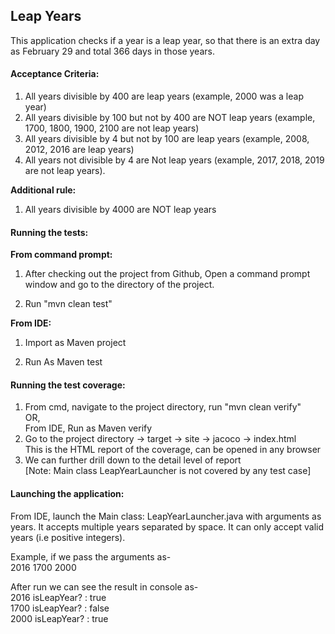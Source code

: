 ## Leap Years

This application checks if a year is a leap year, so that there is an extra day as February 29 and total 366 days in those years.

#### Acceptance Criteria:

1. All years divisible by 400 are leap years (example, 2000 was a leap year)
2. All years divisible by 100 but not by 400 are NOT leap years (example, 1700, 1800, 1900, 2100 are not leap years)
3. All years divisible by 4 but not by 100 are leap years (example, 2008, 2012, 2016 are leap years)
4. All years not divisible by 4 are Not leap years (example, 2017, 2018, 2019 are not leap years).

**Additional rule:**

1. All years divisible by 4000 are NOT leap years

#### Running the tests:

**From command prompt:**

1. After checking out the project from Github, Open a command prompt window and go to the directory of the project.

2. Run "mvn clean test"

**From IDE:**

1. Import as Maven project

2. Run As Maven test

#### Running the test coverage:

1. From cmd, navigate to the project directory, run "mvn clean verify"  
OR,  
From IDE, Run as Maven verify
2. Go to the project directory -> target -> site -> jacoco -> index.html  
This is the HTML report of the coverage, can be opened in any browser
3. We can further drill down to the detail level of report  
[Note: Main class LeapYearLauncher is not covered by any test case]


#### Launching the application:

From IDE, launch the Main class: LeapYearLauncher.java with arguments as years.
It accepts multiple years separated by space. 
It can only accept valid years (i.e positive integers). 

Example, if we pass the arguments as-  
2016 1700 2000

After run we can see the result in console as-  
2016 isLeapYear? : true  
1700 isLeapYear? : false  
2000 isLeapYear? : true  


